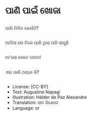 # ପାଣି ପାଇଁ ଖୋଜା 

##
ପାଣି ମିଳିବ କେଉଁଠି?

##
ମାଠିଆ ରେ ଟିକେ ପାଣି ଥିଲା ପରି ଲାଗୁଛି 

##
ମା'ଲୋ କେତେ ଗରମ!

##
ଏଇ ପାଣି ଥଣ୍ଡା କି?


##
* License: [CC-BY]
* Text: Augustine Napagi
* Illustration: Hélder de Paz Alexandre
* Translation: ରାଜ କିଶୋର
* Language: or
